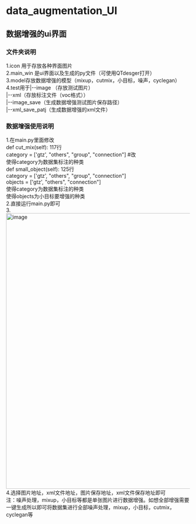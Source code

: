 # data_augmentation_UI   
## 数据增强的ui界面   
### 文件夹说明   
1.icon 用于存放各种界面图片    
2.main_win 是ui界面以及生成的py文件（可使用QTdesger打开）   
3.model存放数据增强的模型（mixup，cutmix，小目标，噪声，cyclegan）   
4.test用于|--image （存放测试图片）   
          |--xml（存放标注文件（voc格式））   
          |--image_save（生成数据增强测试图片保存路径）   
          |--xml_save_patj（生成数据增强的xml文件）  
### 数据增强使用说明  
1.在main.py里面修改    
   def cut_mix(self):   117行  
        category = ['gtz', "others", "group", "connection"] #改  
 使得category为数据集标注的种类  
     def small_object(self):   125行  
        category = ['gtz', "others", "group", "connection"]  
        objects = ['gtz', "others", "connection"]  
  使得category为数据集标注的种类  
  使得objects为小目标要增强的种类  
 2.直接运行main.py即可  
 3.<img width="754" alt="image" src="https://github.com/UAVDetectionGroup/data_augmentation_UI/assets/107593840/de78d49f-af1d-4fd0-9592-b4a293393bf5">    
 4.选择图片地址，xml文件地址，图片保存地址，xml文件保存地址即可   
 注：噪声处理，mixup，小目标等都是单张图片进行数据增强。如想全部增强需要一键生成所以即可将数据集进行全部噪声处理，mixup，小目标，cutmix，cyclegan等  
